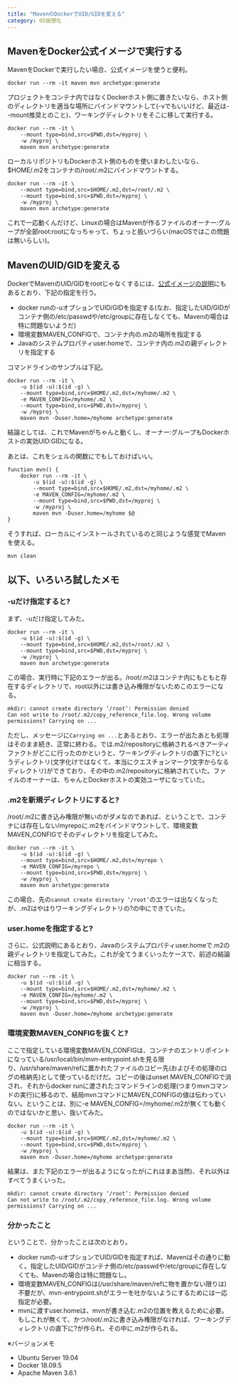 ```yaml
---
title: "MavenのDockerでUID/GIDを変える"
category: OS仮想化
---
```


## MavenをDocker公式イメージで実行する

MavenをDockerで実行したい場合、公式イメージを使うと便利。

```shell
docker run --rm -it maven mvn archetype:generate
```

プロジェクトをコンテナ内ではなくDockerホスト側に置きたいなら、ホスト側のディレクトリを適当な場所にバインドマウントして(-vでもいいけど、最近は--mount推奨とのこと)、ワーキングディレクトリをそこに移して実行する。

```shell
docker run --rm -it \
    --mount type=bind,src=$PWD,dst=/myproj \
    -w /myproj \
    maven mvn archetype:generate
```

ローカルリポジトリもDockerホスト側のものを使いまわしたいなら、$HOME/.m2をコンテナの/root/.m2にバインドマウントする。

```shell
docker run --rm -it \
    --mount type=bind,src=$HOME/.m2,dst=/root/.m2 \
    --mount type=bind,src=$PWD,dst=/myproj \
    -w /myproj \
    maven mvn archetype:generate
```

これで一応動くんだけど、Linuxの場合はMavenが作るファイルのオーナー:グループが全部root:rootになっちゃって、ちょっと扱いづらい(macOSではこの問題は無いらしい)。

## MavenのUID/GIDを変える

DockerでMavenのUID/GIDをrootじゃなくするには、[公式イメージの説明](https://hub.docker.com/_/maven)にもあるとおり、下記の指定を行う。

- docker runの-uオプションでUID/GIDを指定する(なお、指定したUID/GIDがコンテナ側の/etc/passwdや/etc/groupに存在しなくても、Mavenの場合は特に問題ないようだ)
- 環境変数MAVEN_CONFIGで、コンテナ内の.m2の場所を指定する
- Javaのシステムプロパティuser.homeで、コンテナ内の.m2の親ディレクトリを指定する

コマンドラインのサンプルは下記。

```shell
docker run --rm -it \
    -u $(id -u):$(id -g) \
    --mount type=bind,src=$HOME/.m2,dst=/myhome/.m2 \
    -e MAVEN_CONFIG=/myhome/.m2 \
    --mount type=bind,src=$PWD,dst=/myproj \
    -w /myproj \
    maven mvn -Duser.home=/myhome archetype:generate
```

結論としては、これでMavenがちゃんと動くし、オーナー:グループもDockerホストの実効UID:GIDになる。

あとは、これをシェルの関数にでもしておけばいい。

```shell
function mvn() {
    docker run --rm -it \
        -u $(id -u):$(id -g) \
        --mount type=bind,src=$HOME/.m2,dst=/myhome/.m2 \
        -e MAVEN_CONFIG=/myhome/.m2 \
        --mount type=bind,src=$PWD,dst=/myproj \
        -w /myproj \
        maven mvn -Duser.home=/myhome $@
}
```

そうすれば、ローカルにインストールされているのと同じような感覚でMavenを使える。

```shell
mvn clean
```

## 以下、いろいろ試したメモ

### -uだけ指定すると?

まず、-uだけ指定してみた。

```shell
docker run --rm -it \
    -u $(id -u):$(id -g) \
    --mount type=bind,src=$HOME/.m2,dst=/root/.m2 \
    --mount type=bind,src=$PWD,dst=/myproj \
    -w /myproj \
    maven mvn archetype:generate
```

この場合、実行時に下記のエラーが出る。/root/.m2はコンテナ内にもともと存在するディレクトリで、root以外には書き込み権限がないためこのエラーになる。

```console
mkdir: cannot create directory ‘/root’: Permission denied
Can not write to /root/.m2/copy_reference_file.log. Wrong volume permissions? Carrying on ...
```

ただし、メッセージに`Carrying on ...`とあるとおり、エラーが出たあとも処理はそのまま続き、正常に終わる。では.m2/repositoryに格納されるべきアーティファクトがどこに行ったのかというと、ワーキングディレクトリの直下に?というディレクトリ(文字化けではなくて、本当にクエスチョンマーク1文字からなるディレクトリ)ができており、その中の.m2/repositoryに格納されていた。ファイルのオーナーは、ちゃんとDockerホストの実効ユーザになっていた。

### .m2を新規ディレクトリにすると?

/root/.m2に書き込み権限が無いのがダメなのであれば、ということで、コンテナには存在しない/myrepoに.m2をバインドマウントして、環境変数MAVEN_CONFIGでそのディレクトリを指定してみた。

```shell
docker run --rm -it \
    -u $(id -u):$(id -g) \
    --mount type=bind,src=$HOME/.m2,dst=/myrepo \
    -e MAVEN_CONFIG=/myrepo \
    --mount type=bind,src=$PWD,dst=/myproj \
    -w /myproj \
    maven mvn archetype:generate
```

この場合、先の`cannot create directory ‘/root’`のエラーは出なくなったが、.m2はやはりワーキングディレクトリの?の中にできていた。

### user.homeを指定すると?

さらに、公式説明にあるとおり、Javaのシステムプロパティuser.homeで.m2の親ディレクトリを指定してみた。これが全てうまくいったケースで、前述の結論に相当する。

```shell
docker run --rm -it \
    -u $(id -u):$(id -g) \
    --mount type=bind,src=$HOME/.m2,dst=/myhome/.m2 \
    -e MAVEN_CONFIG=/myhome/.m2 \
    --mount type=bind,src=$PWD,dst=/myproj \
    -w /myproj \
    maven mvn -Duser.home=/myhome archetype:generate
```

### 環境変数MAVEN_CONFIGを抜くと?

ここで指定している環境変数MAVEN_CONFIGは、コンテナのエントリポイントになっている/usr/local/bin/mvn-entrypoint.shを見る限り、/usr/share/maven/refに置かれたファイルのコピー先(およびその処理のログの格納先)として使っているだけだ。コピーの後はunset MAVEN_CONFIGで消され、それからdocker runに渡されたコマンドラインの処理(つまりmvnコマンドの実行)に移るので、結局mvnコマンドにMAVEN_CONFIGの値は伝わっていない。ということは、別に-e MAVEN_CONFIG=/myhome/.m2が無くても動くのではないかと思い、抜いてみた。

```shell
docker run --rm -it \
    -u $(id -u):$(id -g) \
    --mount type=bind,src=$HOME/.m2,dst=/myhome/.m2 \
    --mount type=bind,src=$PWD,dst=/myproj \
    -w /myproj \
    maven mvn -Duser.home=/myhome archetype:generate
```

結果は、また下記のエラーが出るようになったが(これはまあ当然)、それ以外はすべてうまくいった。

```console
mkdir: cannot create directory ‘/root’: Permission denied
Can not write to /root/.m2/copy_reference_file.log. Wrong volume permissions? Carrying on ...
```

### 分かったこと

ということで、分かったことは次のとおり。

- docker runの-uオプションでUID/GIDを指定すれば、Mavenはその通りに動く。指定したUID/GIDがコンテナ側の/etc/passwdや/etc/groupに存在しなくても、Mavenの場合は特に問題なし。
- 環境変数MAVEN_CONFIGは(/usr/share/maven/refに物を置かない限りは)不要だが、mvn-entrypoint.shがエラーを吐かないようにするためには一応指定が必要。
- mvnに渡すuser.homeは、mvnが書き込む.m2の位置を教えるために必要。もしこれが無くて、かつ/root/.m2に書き込み権限がなければ、ワーキングディレクトリの直下に?が作られ、その中に.m2が作られる。

※バージョンメモ

- Ubuntu Server 19.04
- Docker 18.09.5
- Apache Maven 3.6.1
